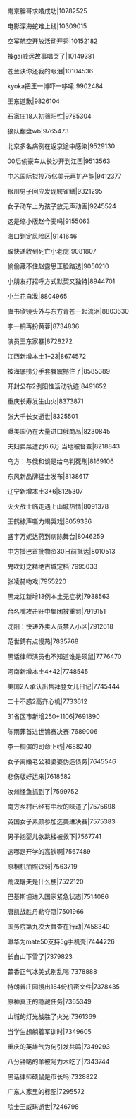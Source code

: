 南京胖哥求婚成功|10782525

电影深海蛇难上线|10309015

空军航空开放活动开秀|10152182

被gai威远故事唱哭了|10149381

苍兰诀你还我的眼泪|10104536

kyoka把王一博吓一哆嗦|9902484

王东道歉|9826104

石家庄18人初筛阳性|9785304

狼队翻盘wb|9765473

北京多名病例在返京途中感染|9529130

00后偷豪车从长沙开到江西|9513563

中芯国际拟投75亿美元再扩产能|9412377

银川男子回应发现鳄雀鳝|9321295

女子动车上为孩子放无声动画|9245524

这是缩小版赵今麦吗|9155063

海口划定风险区|9141646

取快递收到死亡小老虎|9081807

偷偷藏不住赵露思正脸路透|9050210

小朋友打招呼方式默契又独特|8944701

小兰花自戕|8804965

虞书欣镜头外与东方青苍一起流泪|8803630

李一桐再扮黄蓉|8734836

演员王东家暴|8728272

江西新增本土1+23|8674572

被海底捞分手套餐震撼住了|8585389

开封公布2例阳性活动轨迹|8491652

重庆长寿发生山火|8373871

张大千长女逝世|8325501

曝美国仍在大量进口俄商品|8230845

夫妇卖菜遭罚6.6万 当地被督查|8218843

乌方：与俄和谈是给乌判死刑|8169106

东风新品牌猛士发布|8138617

辽宁新增本土3+6|8125307

灭火战士临走遇上山城热情|8091378

王鹤棣声嘶力竭哭戏|8059336

盛宇万妮达药到病除舞台|8046259

中方援巴首批物资30日前抵达|8010513

鬼吹灯之精绝古城定档|7995033

张凌赫吻戏|7955220

黑龙江新增13例本土无症状|7938563

台名嘴攻击旺中集团被重罚|7919151

沈阳：快递外卖人员禁入小区|7912618

范世錡有点慢热|7835768

黑话律师演员也不知道谁是硕鼠|7776470

河南新增本土4+42|7748545

美国2人承认出售拜登女儿日记|7745444

二十不惑2高齐心机|7733612

31省区市新增250+1106|7691890

陈雨菲首进世锦赛决赛|7689006

李一桐演的司命上线|7688240

女子离婚老公和婆婆伪造债务|7645546

悲伤版好运来|7618582

汝州怪鱼抓到了|7599752

南方乡村已经有中秋的味道了|7575698

英国女子素颜参加选美进决赛|7575383

男子抱婴儿欲跳楼被救下|7567741

这哪是开学的高铁啊|7567489

原相机拍照诀窍|7563719

荒漠屠夫是什么梗|7522120

巴基斯坦进入国家紧急状态|7514086

唐凯战胜丹勒夺冠|7501966

国务院第九次大督查在行动|7458340

曝华为mate50支持5g手机壳|7444226

长白山下雪了|7379823

藿香正气冰美式别乱喝|7378888

特朗普庄园搜出184份机密文件|7378435

原神真正的隐藏任务|7365349

山城的灯光战胜了火光|7361369

当学生想躺着军训时|7349605

重庆的英雄气为何引发共鸣|7349293

八分钟噶的羊被阿力木吃了|7343744

黑话律师硕鼠是市长吗|7328822

广东人家里的标配|7295572

院士王威琪逝世|7246798

